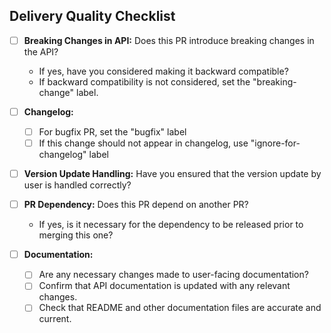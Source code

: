 ## Delivery Quality Checklist

- [ ] **Breaking Changes in API:**
  Does this PR introduce breaking changes in the API?
    - If yes, have you considered making it backward compatible?
    - If backward compatibility is not considered, set the "breaking-change" label.

- [ ] **Changelog:**
  - [ ] For bugfix PR, set the "bugfix" label
  - [ ] If this change should not appear in changelog, use "ignore-for-changelog" label

- [ ] **Version Update Handling:**
  Have you ensured that the version update by user is handled correctly?

- [ ] **PR Dependency:**
  Does this PR depend on another PR?
    - If yes, is it necessary for the dependency to be released prior to merging this one?

- [ ] **Documentation:**
  - [ ] Are any necessary changes made to user-facing documentation?
  - [ ] Confirm that API documentation is updated with any relevant changes.
  - [ ] Check that README and other documentation files are accurate and current.
